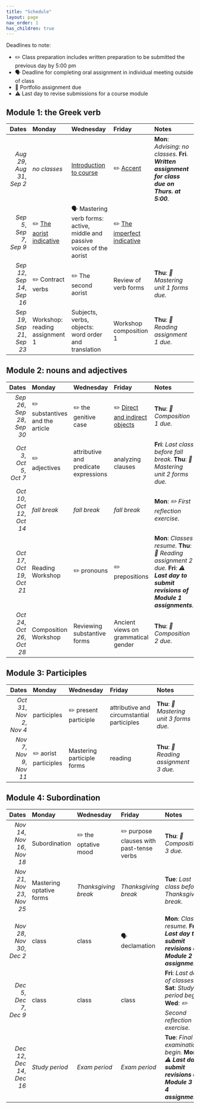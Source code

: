 ```yaml
---
title: "Schedule"
layout: page
nav_order: 1
has_children: true
---
```



Deadlines to note:


- ✏️ Class preparation includes written preparation to be submitted the previous day by 5:00 pm
- 🗣️ Deadline for completing oral assignment in individual meeting outside of class
- 📜  Portfolio assignment due
- ⚠️ Last day to revise submissions for a course module




## Module 1: the Greek verb

| Dates | Monday | Wednesday | Friday | Notes |
| ---: | :--- | :--- | :--- | :--- |
| *Aug 29*, *Aug 31*, *Sep 2* | *no classes* | [Introduction to course](../classes/intro/) | ✏️ [Accent](../classes/accent/) | **Mon**: *Advising: no classes.* **Fri**. ***Written assignment for class due on Thurs. at 5:00**.* |
| *Sep 5*, *Sep 7*, *Sep 9* | ✏️ [The aorist indicative](../classes/aorist/) | 🗣️ Mastering verb forms: active, middle and passive voices of the aorist | ✏️ [The imperfect indicative](../classes/imperfect/) |  |
| *Sep 12*, *Sep 14*, *Sep 16* | ✏️ Contract verbs | ✏️ The second aorist | Review of verb forms | **Thu**: *📜 Mastering unit 1 forms due.* |
| *Sep 19*, *Sep 21*, *Sep 23* | Workshop: reading assignment 1 | Subjects, verbs, objects: word order and translation | Workshop composition 1 | **Thu**: *📜 Reading assignment 1 due.* |

## Module 2: nouns and adjectives

| Dates | Monday | Wednesday | Friday | Notes |
| ---: | :--- | :--- | :--- | :--- |
| *Sep 26*, *Sep 28*, *Sep 30* | ✏️ substantives and the article | ✏️ the genitive case | ✏️ [Direct and indirect objects](../classes/dir-indir-objects/) | **Thu**: *📜 Composition 1 due.* |
| *Oct 3*, *Oct 5*, *Oct 7* | ✏️ adjectives  | attributive and predicate expressions | analyzing clauses | **Fri**: *Last class before fall break.* **Thu**: *📜 Mastering unit 2 forms due.* |
| *Oct 10*, *Oct 12*, *Oct 14* | *fall break* | *fall break* | *fall break* | **Mon**: *✏️ First reflection exercise.* |
| *Oct 17*, *Oct 19*, *Oct 21* | Reading Workshop | ✏️ pronouns | ✏️ prepositions | **Mon**: *Classes resume.* **Thu**: *📜 Reading assignment 2 due.* **Fri**: *⚠️ **Last day to submit revisions of Module 1 assignments**.* |
| *Oct 24*, *Oct 26*, *Oct 28* | Composition Workshop | Reviewing substantive forms | Ancient views on grammatical gender | **Thu**: *📜 Composition 2 due.* |

## Module 3: Participles

| Dates | Monday | Wednesday | Friday | Notes |
| ---: | :--- | :--- | :--- | :--- |
| *Oct 31*, *Nov 2*, *Nov 4* | participles | ✏️ present participle | attributive and circumstantial participles | **Thu**: *📜 Mastering unit 3 forms due.* |
| *Nov 7*, *Nov 9*, *Nov 11* | ✏️ aorist participles | Mastering participle forms | reading | **Thu**: *📜 Reading assignment 3 due.* |

## Module 4: Subordination

| Dates | Monday | Wednesday | Friday | Notes |
| ---: | :--- | :--- | :--- | :--- |
| *Nov 14*, *Nov 16*, *Nov 18* | Subordination | ✏️ the optative mood | ✏️ purpose clauses with past-tense verbs | **Thu**: *📜 Composition 3 due.* |
| *Nov 21*, *Nov 23*, *Nov 25* | Mastering optative forms | *Thanksgiving break* | *Thanksgiving break* | **Tue**: *Last class before Thanksgiving break.* |
| *Nov 28*, *Nov 30*, *Dec 2* | class | class | 🗣️ declamation | **Mon**: *Classes resume.* **Fri**: *⚠️ **Last day to submit revisions of Module 2 assignments**.* |
| *Dec 5*, *Dec 7*, *Dec 9* | class | class | class | **Fri**: *Last day of classes.* **Sat**: *Study period begins.* **Wed**: *✏️ Second reflection exercise.* |
| *Dec 12*, *Dec 14*, *Dec 16* | *Study period* | *Exam period* | *Exam period* | **Tue**: *Final examinations begin.* **Mon**: *⚠️ **Last day to submit revisions of Module 3 and 4 assignments**..* |